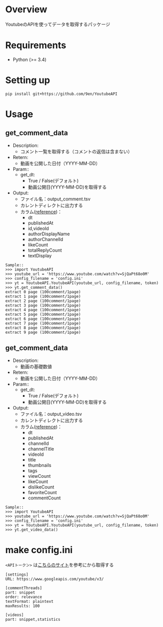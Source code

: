 # Overview
YoutubeのAPIを使ってデータを取得するパッケージ

# Requirements

* Python (>= 3.4)

# Setting up
```
pip install git+https://github.com/9en/YoutubeAPI
```

# Usage
## get_comment_data
* Description:
    * コメント一覧を取得する（コメントの返信は含まない）
* Retern:
    * 動画を公開した日付（YYYY-MM-DD）
* Param::
    * get_dt:
        * True / False(デフォルト)
        * 動画公開日(YYYY-MM-DD)を取得する
* Output:
    * ファイル名：output_comment.tsv
    * カレントディレクトに出力する
    * カラム([reference](https://developers.google.com/youtube/v3/docs/comments))：
        * dt
        * publishedAt
        * id,videoId
        * authorDisplayName
        * authorChannelId
        * likeCount
        * totalReplyCount
        * textDisplay

```
Sample::
>>> import YoutubeAPI
>>> youtube_url = 'https://www.youtube.com/watch?v=SjQaPt68o0M'
>>> config_filename = 'config.ini'
>>> yt = YoutubeAPI.YoutubeAPI(youtube_url, config_filename, token)
>>> yt.get_comment_data()
extract 0 page (100comment/1page)
extract 1 page (100comment/1page)
extract 2 page (100comment/1page)
extract 3 page (100comment/1page)
extract 4 page (100comment/1page)
extract 5 page (100comment/1page)
extract 6 page (100comment/1page)
extract 7 page (100comment/1page)
extract 8 page (100comment/1page)
extract 9 page (100comment/1page)
```


## get_comment_data
* Description:
    * 動画の基礎数値
* Retern:
    * 動画を公開した日付（YYYY-MM-DD）
* Param::
    * get_dt:
        * True / False(デフォルト)
        * 動画公開日(YYYY-MM-DD)を取得する
* Output:
    * ファイル名：output_video.tsv
    * カレントディレクトに出力する
    * カラム([reference](https://developers.google.com/youtube/v3/docs/videos))：
        * dt
        * publishedAt
        * channelId
        * channelTitle
        * videoId
        * title
        * thumbnails
        * tags
        * viewCount
        * likeCount
        * dislikeCount
        * favoriteCount
        * commentCount

```
Sample::
>>> import YoutubeAPI
>>> youtube_url = 'https://www.youtube.com/watch?v=SjQaPt68o0M'
>>> config_filename = 'config.ini'
>>> yt = YoutubeAPI.YoutubeAPI(youtube_url, config_filename, token)
>>> yt.get_video_data()
```

# make config.ini
`<APIトークン>` は[こちらのサイト](https://developers.google.com/youtube/registering_an_application?hl=ja)を参考にから取得する
```
[settings]
URL: https://www.googleapis.com/youtube/v3/

[commentThreads]
part: snippet
order: relevance
textFormat: plaintext
maxResults: 100

[videos]
part: snippet,statistics
```


